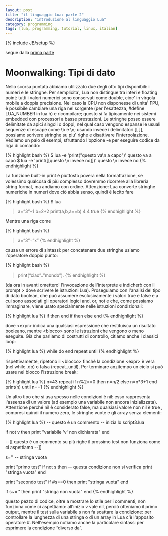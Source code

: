 ```yaml
---
layout: post
title: "il linguaggio Lua: parte 2"
description: "introduzione al linguaggio Lua"
category: programming
tags: [lua, programming, tutorial, linux, italian]
---
```

{% include JB/setup %}

segue dalla [prima parte](http://ilmanzo.github.io/programming/2016/04/13/il-linguaggio-lua-01)

# Moonwalking: Tipi di dato

Nello scorsa puntata abbiamo utilizzato due degli otto tipi disponibili: i numeri e le stringhe. Per semplicita', Lua non distingue tra interi e floating point: tutti i valori numerici sono conservati come double, cioe' in virgola mobile a doppia precisione. Nel caso la CPU non disponesse di unita' FPU, è possibile cambiare una riga nel sorgente (per l'esattezza, #define LUA_NUMBER in lua.h) e ricompilare; questo si fa tipicamente nei sistemi embedded con processori a basse prestazioni. Le stringhe posso essere delimitate da apici singoli o doppi, nel qual caso vengono espanse le usuali sequenze di escape come \b e \n; usando invece i delimitatori [[ ]], possiamo scrivere stringhe su piu' righe e disattivare l'interpolazione. Vediamo un paio di esempi, sfruttando l'opzione -e per eseguire codice da riga di comando:

{% highlight bash %}
$ lua -e 'print("questo va\n a capo")'
questo va
 a capo
$ lua -e 'print([[questo \n invece no]])'
questo \n invece no
{% endhighlight %}

La funzione built-in print è piuttosto povera nella formattazione, se volessimo qualcosa di più complesso dovremmo ricorrere alla libreria string.format, ma andiamo con ordine. Attenzione: Lua converte stringhe numeriche in numeri dove ciò abbia senso, quindi è lecito fare

{% highlight bash %}
$ lua
>a=”3”+1
>b=2+2
>print(a,b,a==b)
4 4 true
{% endhighlight %}

Mentre una riga come

{% highlight bash %}
>a=”3”+”x”
{% endhighlight %}

causa un errore di sintassi: per concatenare due stringhe usiamo l'operatore doppio punto:

{% highlight bash %}
> print(“ciao”..”mondo”).
{% endhighlight %}

(da ora in avanti omettero' l'invocazione dell'interprete e indicherò con il prompt > dove scrivere le istruzioni Lua).
Proseguiamo con l'analisi del tipo di dato boolean, che può assumere esclusivamente i valori true e false e a cui sono associati gli operatori logici and, or, not e che, come possiamo immaginare, viene usato specialmente nelle istruzioni condizionali:

{% highlight lua %}
if <expr> then <blocco> end
if <expr> then <blocco1> else <blocco2> end
{% endhighlight %}

dove \<expr\> indica una qualsiasi espressione che restituisca un risultato booleano, mentre \<blocco\> sono le istruzioni che vengono o meno eseguite.
Già che parliamo di costrutti di controllo, citiamo anche i classici loop:

{% highlight lua %}
while <expr> do <blocco> end
repeat <blocco> until <expr>
{% endhighlight %}

rispettivamente, ripetono il \<blocco\> finché la condizione \<expr\> è vera (nel while..do) o falsa (repeat..until). Per terminare anzitempo un ciclo si può usare nel blocco l'istruzione break:

{% highlight lua %}
n=43
repeat
  if n%2==0 then n=n/2
  else n=n*3+1 end
  print(n)
until n==1
{% endhighlight %}

Un altro tipo che si usa spesso nelle condizioni è nil: esso rappresenta l'assenza di un valore (ad esempio una variabile non ancora inizializzata). Attenzione perché nil è considerato false, ma qualsiasi valore non nil è true , compresi quindi il numero zero, le stringhe vuote e gli array senza elementi:

{% highlight lua %}
-- questo è un commento
-- inizia lo script3.lua

if not v then
  print "variabile 'v' non dichiarata"
end

--[[
    questo è un commento su più righe
    il prossimo test non funziona come
    ci aspettiamo
--]]

s=''  -- stringa vuota

print "primo test"
if not s then   -- questa condizione non si verifica
  print "stringa vuota"
end

print "secondo test"
if #s==0 then
  print "stringa vuota"
end

if s~='' then
  print "stringa non vuota"
end
{% endhighlight %}

questo pezzo di codice, oltre a mostrare lo stile per i commenti, non funziona come ci aspettiamo: all'inizio v vale nil, perciò otteniamo il primo output, mentre il test sulla variabile s non fa scattare la condizione: per controllare la lunghezza di una stringa o di un array in Lua c'è l'apposito operatore #. Nell'esempio notiamo anche la particolare sintassi per esprimere la condizione “diverso da”.

